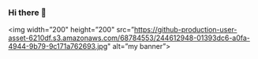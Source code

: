 ### Hi there 👋
<!-- ![bannerShubham](https://github.com/shubhamsinh/shubhamsinh/assets/68784553/01393dc6-a0fa-4944-9b79-9c171a762693) -->



<p align=”center”>

<img width=”200" height=”200" src=”https://github-production-user-asset-6210df.s3.amazonaws.com/68784553/244612948-01393dc6-a0fa-4944-9b79-9c171a762693.jpg" alt=”my banner”>

</p>



<!--
**shubhamsinh/shubhamsinh** is a ✨ _special_ ✨ repository because its `README.md` (this file) appears on your GitHub profile.

Here are some ideas to get you started:

- 🔭 I’m currently working on ...
- 🌱 I’m currently learning ...
- 👯 I’m looking to collaborate on ...
- 🤔 I’m looking for help with ...
- 💬 Ask me about ...
- 📫 How to reach me: ...
- 😄 Pronouns: ...
- ⚡ Fun fact: ...
-->
